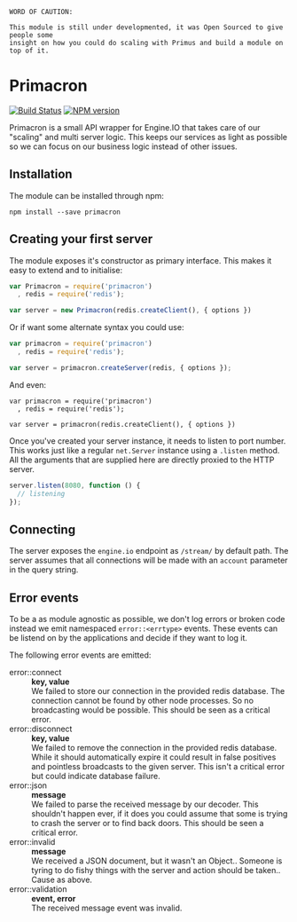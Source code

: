 ```
WORD OF CAUTION:

This module is still under developmented, it was Open Sourced to give people some
insight on how you could do scaling with Primus and build a module on top of it.
```

# Primacron

[![Build Status](https://travis-ci.org/primus/primacron.png)](https://travis-ci.org/primus/primacron)
[![NPM version](https://badge.fury.io/js/primacron.png)](http://badge.fury.io/js/primacron)

Primacron is a small API wrapper for Engine.IO that takes care of our "scaling" and
multi server logic. This keeps our services as light as possible so we can focus
on our business logic instead of other issues.

## Installation

The module can be installed through npm:

```
npm install --save primacron
```

## Creating your first server

The module exposes it's constructor as primary interface. This makes it easy to
extend and to initialise:

```js
var Primacron = require('primacron')
  , redis = require('redis');

var server = new Primacron(redis.createClient(), { options })
```

Or if want some alternate syntax you could use:

```js
var primacron = require('primacron')
  , redis = require('redis');

var server = primacron.createServer(redis, { options });
```

And even:

```
var primacron = require('primacron')
  , redis = require('redis');

var server = primacron(redis.createClient(), { options })
```

Once you've created your server instance, it needs to listen to port number.
This works just like a regular `net.Server` instance using a `.listen` method.
All the arguments that are supplied here are directly proxied to the HTTP
server.

```js
server.listen(8080, function () {
  // listening
});
```

## Connecting

The server exposes the `engine.io` endpoint as `/stream/` by default path. The
server assumes that all connections will be made with an `account` parameter in
the query string.

## Error events

To be a as module agnostic as possible, we don't log errors or broken code
instead we emit namespaced `error::<errtype>` events. These events can be
listend on by the applications and decide if they want to log it.

The following error events are emitted:

<dl>
  <dt>error::connect</dt>
  <dd><strong>key, value</strong></dd>
  <dd>
    We failed to store our connection in the provided redis database. The
    connection cannot be found by other node processes. So no broadcasting would
    be possible. This should be seen as a critical error.
  </dd>

  <dt>error::disconnect</dt>
  <dd><strong>key, value</strong></dd>
  <dd>
    We failed to remove the connection in the provided redis database. While it
    should automatically expire it could result in false positives and pointless
    broadcasts to the given server. This isn't a critical error but could
    indicate database failure.
  </dd>

  <dt>error::json</dt>
  <dd><strong>message</strong></dd>
  <dd>
    We failed to parse the received message by our decoder. This shouldn't
    happen ever, if it does you could assume that some is trying to crash the
    server or to find back doors. This should be seen a critical error.
  </dd>

  <dt>error::invalid</dt>
  <dd><strong>message</strong></dd>
  <dd>
    We received a JSON document, but it wasn't an Object.. Someone is tyring to
    do fishy things with the server and action should be taken.. Cause as above.
  </dd>

  <dt>error::validation</dt>
  <dd><strong>event, error</strong></dd>
  <dd>
    The received message event was invalid.
  </dd>
</dl>
